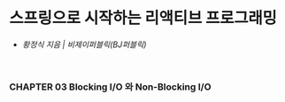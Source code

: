 # 스프링으로 시작하는 리액티브 프로그래밍
- *황정식 지음 | 비제이퍼블릭(BJ퍼블릭)*

<br>

### CHAPTER 03 Blocking I/O 와 Non-Blocking I/O